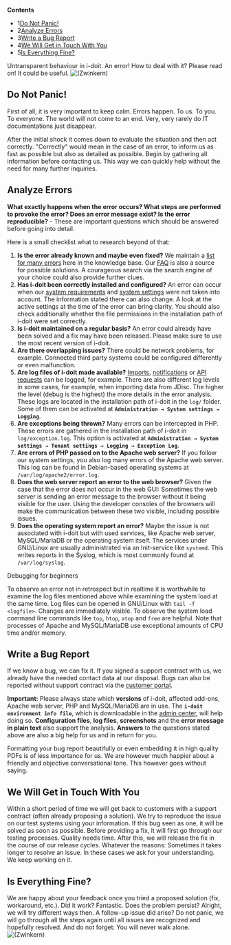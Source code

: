 **Contents**

*   1[Do Not Panic!](#Troubleshooting-DoNotPanic!)
*   2[Analyze Errors](#Troubleshooting-AnalyzeErrors)
*   3[Write a Bug Report](#Troubleshooting-WriteaBugReport)
*   4[We Will Get in Touch With You](#Troubleshooting-WeWillGetinTouchWithYou)
*   5[Is Everything Fine?](#Troubleshooting-IsEverythingFine?)

Untransparent behaviour in i-doit. An error! How to deal with it? Please read on! It could be useful. ![(Zwinkern)](/s/-rg4ht/8803/xi7l17/_/images/icons/emoticons/wink.svg)

Do Not Panic!
-------------

First of all, it is very important to keep calm. Errors happen. To us. To you. To everyone. The world will not come to an end. Very, very rarely do IT documentations just disappear.

After the initial shock it comes down to evaluate the situation and then act correctly. "Correctly" would mean in the case of an error, to inform us as fast as possible but also as detailed as possible. Begin by gathering all information before contacting us. This way we can quickly help without the need for many further inquiries.

Analyze Errors
--------------

**What exactly happens when the error occurs? What steps are performed to provoke the error? Does an error message exist? Is the error reproducible?** \- These are important questions which should be answered before going into detail.

Here is a small checklist what to research beyond of that:

1.  **Is the error already known and maybe even fixed?** We maintain a [list for many errors](/display/en/Hotfixes) here in the knowledge base. Our [FAQ](/display/en/FAQ) is also a source for possible solutions. A courageous search via the search engine of your choice could also provide further clues.
2.  **Has i-doit been correctly installed and configured?** An error can occur when our [system requirements](/display/en/System+Requirements) and [system settings](/display/en/System+Settings) were not taken into account. The information stated there can also change. A look at the active settings at the time of the error can bring clarity. You should also check additionally whether the file permissions in the installation path of i-doit were set correctly.
3.  **Is i-doit maintained on a regular basis?** An error could already have been solved and a fix may have been released. Please make sure to use the most recent version of i-doit.
4.  **Are there overlapping issues?** There could be network problems, for example. Connected third party systems could be configured differently or even malfunction.
5.  **Are log files of i-doit made available?** [Imports](/display/en/Consolidate+Data), [notifications](/display/en/Notifications) or [API requests](/pages/viewpage.action?pageId=37355644) can be logged, for example. There are also different log levels in some cases, for example, when importing data from JDisc. The higher the level (debug is the highest) the more details in the error analysis. These logs are located in the installation path of i-doit in the `log/` folder. Some of them can be activated at **`Administration → System settings → Logging`**.
6.  **Are exceptions being thrown?** Many errors can be intercepted in PHP. These errors are gathered in the installation path of i-doit in `log/exception.log`. This option is activated at **`Administration → System settings → Tenant settings → Logging → Exception Log`**.
7.  **Are errors of PHP passed on to the Apache web server?** If you follow our system settings, you also log many errors of the Apache web server. This log can be found in Debian-based operating systems at `/var/log/apache2/error.log`.
8.  **Does the web server report an error to the web browser?** Given the case that the error does not occur in the web GUI: Sometimes the web server is sending an error message to the browser without it being visible for the user. Using the developer consoles of the browsers will make the communication between these two visible, including possible issues.
9.  **Does the operating system report an error?** Maybe the issue is not associated with i-doit but with used services, like Apache web server, MySQL/MariaDB or the operating system itself. The services under GNU/Linux are usually administrated via an Init-service like `systemd`. This writes reports in the Syslog, which is most commonly found at `/var/log/syslog`.

Debugging for beginners

To observe an error not in retrospect but in realtime it is worthwhile to examine the log files mentioned above while examining the system load at the same time. Log files can be opened in GNU/Linux with `tail -f <logfile>`. Changes are immediately visible. To observe the system load command line commands like `top`, `htop`, `atop` and `free` are helpful. Note that processes of Apache and MySQL/MariaDB use exceptional amounts of CPU time and/or memory.

Write a Bug Report
------------------

If we know a bug, we can fix it. If you signed a support contract with us, we already have the needed contact data at our disposal. Bugs can also be reported without support contract via the [customer portal](/display/en/Customer+Portal).

**Important:** Please always state which **versions** of i-doit, affected add-ons, Apache web server, PHP and MySQL/MariaDB are in use. The **`i-doit environment info file`**, which is downloadable in the [admin center](/display/en/Admin+Center), will help doing so. **Configuration files**, **log files**, **screenshots** and the **error message in plain text** also support the analysis. **Answers** to the questions stated above are also a big help for us and in return for you.

Formatting your bug report beautifully or even embedding it in high quality PDFs is of less importance for us. We are however much happier about a friendly and objective conversational tone. This however goes without saying.

We Will Get in Touch With You
-----------------------------

Within a short period of time we will get back to customers with a support contract (often already proposing a solution). We try to reproduce the issue on our test systems using your information. If this bug seen as one, it will be solved as soon as possible. Before providing a fix, it will first go through our testing processes. Quality needs time. After this, we will release the fix in the course of our release cycles. Whatever the reasons: Sometimes it takes longer to resolve an issue. In these cases we ask for your understanding. We keep working on it.

Is Everything Fine?
-------------------

We are happy about your feedback once you tried a proposed solution (fix, workaround, etc.). Did it work? Fantastic. Does the problem persist? Alright, we will try different ways then. A follow-up issue did arise? Do not panic, we will go through all the steps again until all issues are recognized and hopefully resolved. And do not forget: You will never walk alone. ![(Zwinkern)](/s/-rg4ht/8803/xi7l17/_/images/icons/emoticons/wink.svg)